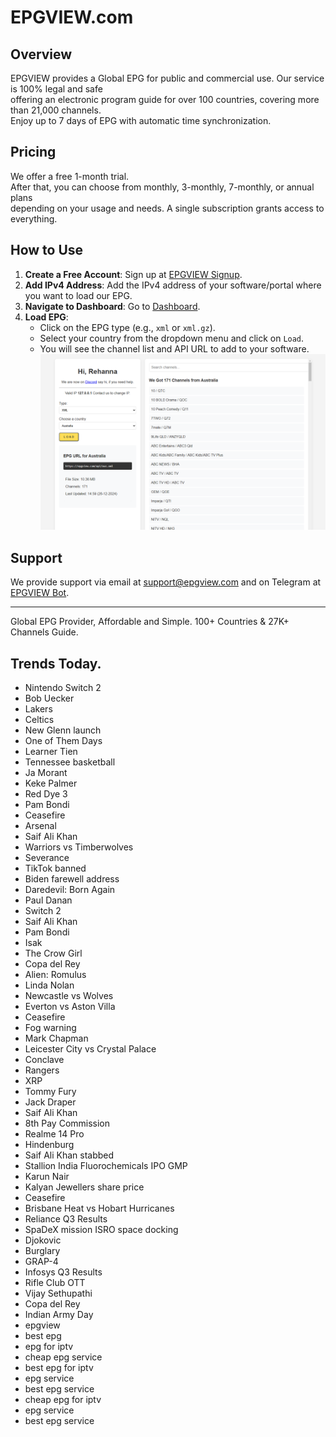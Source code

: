 # EPGVIEW.com



## Overview
EPGVIEW provides a Global EPG for public and commercial use. Our service is 100% legal and safe\
offering an electronic program guide for over 100 countries, covering more than 21,000 channels.\
Enjoy up to 7 days of EPG with automatic time synchronization.

## Pricing
We offer a free 1-month trial. \
After that, you can choose from monthly, 3-monthly, 7-monthly, or annual plans \
depending on your usage and needs. A single subscription grants access to everything.

## How to Use
1. **Create a Free Account**: Sign up at [EPGVIEW Signup](https://epgview.com/signup.php).
2. **Add IPv4 Address**: Add the IPv4 address of your software/portal where you want to load our EPG.
3. **Navigate to Dashboard**: Go to [Dashboard](https://epgview.com/dashboard.php).
4. **Load EPG**:
   - Click on the EPG type (e.g., `xml` or `xml.gz`).
   - Select your country from the dropdown menu and click on `Load`.
   - You will see the channel list and API URL to add to your software.
![EPGVIEW](img/dashboard.png)
## Support
We provide support via email at [support@epgview.com](mailto:support@epgview.com) and on Telegram at [EPGVIEW Bot](https://t.me/epgview_bot).

---

Global EPG Provider, Affordable and Simple. 100+ Countries & 27K+ Channels Guide.

## Trends Today.

- Nintendo Switch 2
- Bob Uecker
- Lakers
- Celtics
- New Glenn launch
- One of Them Days
- Learner Tien
- Tennessee basketball
- Ja Morant
- Keke Palmer
- Red Dye 3
- Pam Bondi
- Ceasefire
- Arsenal
- Saif Ali Khan
- Warriors vs Timberwolves
- Severance
- TikTok banned
- Biden farewell address
- Daredevil: Born Again
- Paul Danan
- Switch 2
- Saif Ali Khan
- Pam Bondi
- Isak
- The Crow Girl
- Copa del Rey
- Alien: Romulus
- Linda Nolan
- Newcastle vs Wolves
- Everton vs Aston Villa
- Ceasefire
- Fog warning
- Mark Chapman
- Leicester City vs Crystal Palace
- Conclave
- Rangers
- XRP
- Tommy Fury
- Jack Draper
- Saif Ali Khan
- 8th Pay Commission
- Realme 14 Pro
- Hindenburg
- Saif Ali Khan stabbed
- Stallion India Fluorochemicals IPO GMP
- Karun Nair
- Kalyan Jewellers share price
- Ceasefire
- Brisbane Heat vs Hobart Hurricanes
- Reliance Q3 Results
- SpaDeX mission ISRO space docking
- Djokovic
- Burglary
- GRAP-4
- Infosys Q3 Results
- Rifle Club OTT
- Vijay Sethupathi
- Copa del Rey
- Indian Army Day
- epgview
- best epg
- epg for iptv
- cheap epg service
- best epg for iptv
- epg service
- best epg service
- cheap epg for iptv
- epg service
- best epg service
